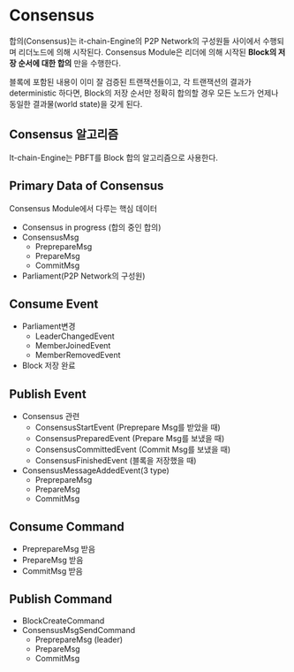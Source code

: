 # Consensus

합의(Consensus)는 it-chain-Engine의 P2P Network의 구성원들 사이에서 수행되며 리더노드에 의해 시작된다. Consensus Module은 리더에 의해 시작된 **Block의 저장 순서에 대한 합의** 만을 수행한다.

블록에 포함된 내용이 이미 잘 검증된 트랜잭션들이고, 각 트랜잭션의 결과가 deterministic 하다면, Block의 저장 순서만 정확히 합의할 경우 모든 노드가 언제나 동일한 결과물(world state)을 갖게 된다.



## Consensus 알고리즘

It-chain-Engine는 PBFT를 Block 합의 알고리즘으로 사용한다.



## Primary Data of Consensus

Consensus Module에서 다루는 핵심 데이터

- Consensus in progress (합의 중인 합의)
- ConsensusMsg
  - PreprepareMsg
  - PrepareMsg
  - CommitMsg
- Parliament(P2P Network의 구성원)



## Consume Event

- Parliament변경
  - LeaderChangedEvent
  - MemberJoinedEvent
  - MemberRemovedEvent
- Block 저장 완료




## Publish Event

- Consensus 관련
  - ConsensusStartEvent (Preprepare Msg를 받았을 때)
  - ConsensusPreparedEvent (Prepare Msg를 보냈을 때)
  - ConsensusCommittedEvent (Commit Msg를 보냈을 때)
  - ConsensusFinishedEvent (블록을 저장했을 때)
- ConsensusMessageAddedEvent(3 type)
  - PreprepareMsg
  - PrepareMsg
  - CommitMsg



## Consume Command

- PreprepareMsg 받음
- PrepareMsg 받음
- CommitMsg 받음




## Publish Command

- BlockCreateCommand
- ConsensusMsgSendCommand
  - PreprepareMsg (leader)
  - PrepareMsg
  - CommitMsg
